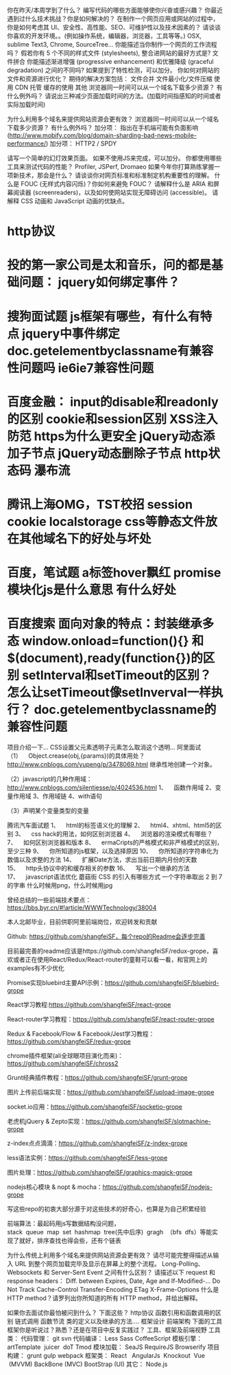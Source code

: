 你在昨天/本周学到了什么？
编写代码的哪些方面能够使你兴奋或感兴趣？
你最近遇到过什么技术挑战？你是如何解决的？
在制作一个网页应用或网站的过程中，你是如何考虑其 UI、安全性、高性能、SEO、可维护性以及技术因素的？
请谈谈你喜欢的开发环境。。(例如操作系统，编辑器，浏览器，工具等等。)
    OSX, sublime Text3, Chrome, SourceTree...
你能描述当你制作一个网页的工作流程吗？
假若你有 5 个不同的样式文件 (stylesheets), 整合进网站的最好方式是?
    文件拼合
你能描述渐进增强 (progressive enhancement) 和优雅降级 (graceful degradation) 之间的不同吗?
如果提到了特性检测，可以加分。
你如何对网站的文件和资源进行优化？
    期待的解决方案包括：
    文件合并
    文件最小化/文件压缩
    使用 CDN 托管
    缓存的使用
    其他
浏览器同一时间可以从一个域名下载多少资源？
有什么例外吗？
请说出三种减少页面加载时间的方法。(加载时间指感知的时间或者实际加载时间)

为什么利用多个域名来提供网站资源会更有效？
    浏览器同一时间可以从一个域名下载多少资源？
    有什么例外吗？
    加分项： 指出在手机端可能有负面影响 (http://www.mobify.com/blog/domain-sharding-bad-news-mobile-performance/)
    加分项： HTTP2 / SPDY


请写一个简单的幻灯效果页面。
    如果不使用JS来完成，可以加分。
你都使用哪些工具来测试代码的性能？
    Profiler, JSPerf, Dromaeo
如果今年你打算熟练掌握一项新技术，那会是什么？
请谈谈你对网页标准和标准制定机构重要性的理解。
什么是 FOUC (无样式内容闪烁)？你如何来避免 FOUC？
请解释什么是 ARIA 和屏幕阅读器 (screenreaders)，以及如何使网站实现无障碍访问 (accessible)。
请解释 CSS 动画和 JavaScript 动画的优缺点。

http协议
=================================================
投的第一家公司是太和音乐，问的都是基础问题：
jquery如何绑定事件？
===================================================================
搜狗面试题
js框架有哪些，有什么有特点
jquery中事件绑定
doc.getelementbyclassname有兼容性问题吗
ie6ie7兼容性问题
=======================================================
百度金融：
input的disable和readonly的区别
cookie和session区别
XSS注入防范
https为什么更安全
jQuery动态添加子节点
jQuery动态删除子节点
http状态码
瀑布流
======================================================
腾讯上海OMG，TST校招
session cookie
localstorage
css等静态文件放在其他域名下的好处与坏处
=======================================================
百度，笔试题
a标签hover飘红
promise
模块化js是什么意思 有什么好处
=====================================================
百度搜索
面向对象的特点：封装继承多态
window.onload=function(){} 和$(document),ready(function{})的区别
setInterval和setTimeout的区别？怎么让setTimeout像setInverval一样执行？
doc.getelementbyclassname的兼容性问题
=====================================================================
项目介绍一下...
CSS设置父元素透明子元素怎么取消这个透明...
阿里面试
（1）    Object.crease(obj,{params})的具体用处？
http://www.cnblogs.com/yupeng/p/3478069.html
继承性地创建一个对象。

（2）javascript的几种作用域：
http://www.cnblogs.com/silentjesse/p/4024536.html
1、    函数作用域 2、变量作用域 3、作用域链 4、with语句

（3）声明某个变量类型的变量

腾讯汽车面试题
1、    html的标签语义化的理解
2、    html4、xhtml、html5的区别
3、    css hack的用法，如何区别浏览器
4、    浏览器的渲染模式有哪些？
7、    如何区别浏览器和版本
8、    ermaCripts的严格模式和非严格模式的区别，至少三种
9、    你所知道的js框架，以及选择原因
10、    你所知道的字符串化为数值以及求整的方法
14、    扩展Date方法，求出当前日期内月份的天数
15、    http头协议中的和缓存相关的参数
16、    写出一个继承的方法
17、    javascript语法优化
蘑菇街
CSS 的引入有哪些方式
一个字符串取出 2 到 7 的字串
什么时候用png，什么时候用jpg

曾经总结的一些前端技术要点：https://bbs.byr.cn/#!article/WWWTechnology/38004

本人北邮毕业，目前供职阿里前端岗位，欢迎转发和贡献

Github: https://github.com/shangfeiSF，每个repo的Readme会逐步完善

目前最完善的readme应该是https://github.com/shangfeiSF/redux-grope，喜欢或者正在使用React/Redux/React-router的童鞋可以看一看，和官网上的examples有不少优化

Promise实现bluebird主要API示例：https://github.com/shangfeiSF/bluebird-grope

React学习教程:https://github.com/shangfeiSF/react-grope

React-router学习教程：https://github.com/shangfeiSF/react-router-grope

Redux & Facebook/Flow & Facebook/Jest学习教程：https://github.com/shangfeiSF/redux-grope

chrome插件框架(ali全球眼项目演化而来)：https://github.com/shangfeiSF/chross2

Grunt经典插件教程：https://github.com/shangfeiSF/grunt-grope

图片上传前后端实现：https://github.com/shangfeiSF/upload-image-grope

socket.io应用：https://github.com/shangfeiSF/socketio-grope

老虎机jQuery & Zepto实现：https://github.com/shangfeiSF/slotmachine-grope

z-index点点滴滴：https://github.com/shangfeiSF/z-index-grope

less语法实例：https://github.com/shangfeiSF/less-grope

图片处理：https://github.com/shangfeiSF/graphics-magick-grope

nodejs核心模块 & nopt & mocha：https://github.com/shangfeiSF/nodejs-grope

写这些repo的初衷大部分源于对这些技术的好奇心，也算是为自己积累经验

前端算法：最起码用js写数据结构没问题，stack  queue  map  set  hashmap  tree(先中后序)  gragh  （bfs  dfs）等能实现了就好，排序查找也得会些，还有个链表

为什么传统上利用多个域名来提供网站资源会更有效？
请尽可能完整得描述从输入 URL 到整个网页加载完毕及显示在屏幕上的整个流程。
Long-Polling、Websockets 和 Server-Sent Event 之间有什么区别？
请描述以下 request 和 response headers：
Diff. between Expires, Date, Age and If-Modified-...
Do Not Track
Cache-Control
Transfer-Encoding
ETag
X-Frame-Options
什么是 HTTP method？请罗列出你所知道的所有 HTTP method，并给出解释。

如果你去面试你最怕被问到什么？﻿
下面这些？﻿﻿
http协议﻿
函数引用和函数调用的区别﻿
链式调用﻿
函数节流﻿
类的定义以及继承的方法....﻿﻿
框架设计﻿
前端架构﻿
下面的工具框架你是听说过？熟悉？还是在项目中反复实践过？﻿
工具、框架及前端视野﻿
工具类：﻿
代码管理： git svn﻿
代码编译： Less Sass CoffeeScript﻿
模板引擎： artTemplate  juicer  doT Tmod﻿
模块加载： SeaJS RequireJS Browserify﻿
项目构建： grunt gulp webpack﻿
框架类：﻿
React   AngularJs  Knockout  Vue  (MVVM)﻿
BackBone (MVC)﻿
BootStrap (UI)﻿
其它：﻿
Node.js﻿
